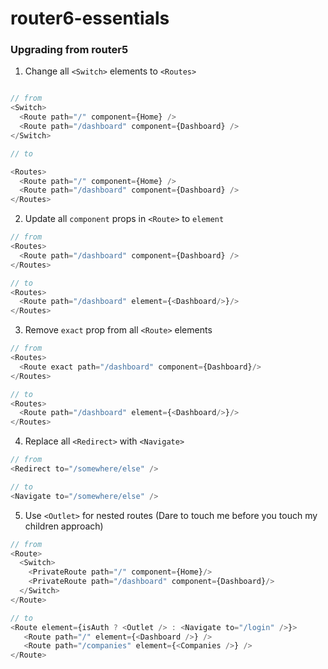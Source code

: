 # router6-essentials

### Upgrading from router5

1. Change all ```<Switch>``` elements to ```<Routes>```

```javascript

// from
<Switch>
  <Route path="/" component={Home} />
  <Route path="/dashboard" component={Dashboard} />
</Switch>

// to

<Routes>
  <Route path="/" component={Home} />
  <Route path="/dashboard" component={Dashboard} />
</Routes>
```
2. Update all ```component``` props in ```<Route>``` to ```element```
```javascript
// from
<Routes>
  <Route path="/dashboard" component={Dashboard} />
</Routes>

// to
<Routes>
  <Route path="/dashboard" element={<Dashboard/>}/>
</Routes>
```
3. Remove ```exact``` prop from all ```<Route>``` elements

```javascript
// from
<Routes>
  <Route exact path="/dashboard" component={Dashboard}/>
</Routes>

// to
<Routes>
  <Route path="/dashboard" element={<Dashboard/>}/>
</Routes>
```

4. Replace all ```<Redirect>``` with ```<Navigate>```

```javascript
// from
<Redirect to="/somewhere/else" />

// to
<Navigate to="/somewhere/else" />
```
5. Use ```<Outlet>``` for nested routes (Dare to touch me before you touch my children approach)
```javascript
// from 
<Route>
  <Switch>
    <PrivateRoute path="/" component={Home}/>
    <PrivateRoute path="/dashboard" component={Dashboard}/>
  </Switch>
</Route>

// to
<Route element={isAuth ? <Outlet /> : <Navigate to="/login" />}>
   <Route path="/" element={<Dashboard />} />
   <Route path="/companies" element={<Companies />} />
</Route>

 

